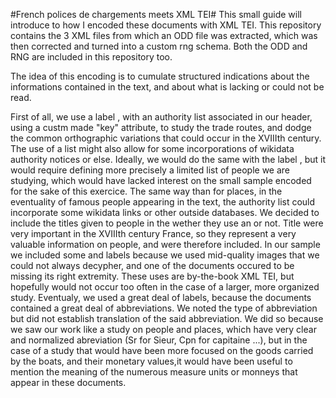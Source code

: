 #French polices de chargements meets XML TEI#
This small guide will introduce to how I encoded these documents with XML TEI. This repository contains the 3 XML files from which an ODD file was extracted, which was then corrected and turned into a custom rng schema. Both the ODD and RNG are included in this repository too. 

The idea of this encoding is to cumulate structured indications about the informations contained in the text, and about what is lacking or could not be read.

First of all, we use a  label <placeName/>, with an authority list associated in our header, using a custm made "key" attribute, to study the trade routes, and dodge the common orthographic variations that could occur in the XVIIIth century. The use of a list might also allow for some incorporations of wikidata authority notices or else.
Ideally, we would do the same with the label <persName/>, but it would require defining more precisely a limited list of people we are studying, which would have lacked interest on the small sample encoded for the sake of this exercice.
The same way than for places, in the eventuality of famous people appearing in the text, the authority list could incorporate some wikidata links or other outside databases. 
We decided to include the titles given to people in the wether they use an or not. Title were very important in the XVIIIth century France, so they represent a very valuable information on people, and were therefore included.
In our sample we included some <unclear/> and <damage/> labels because we used mid-quality images that we could not always decypher, and one of the documents occured to be missing its right extremity. These uses are by-the-book XML TEI, but hopefully would not occur too often in the case of a larger, more organized study. Eventualy, we used a great deal of <abbr/> labels, because the documents contained a great deal of abbreviations. We noted the type of abbreviation but did not establish translation of the said abbreviation.
We did so because we saw our work like a study on people and places, which have very clear and normalized abreviation (Sr for Sieur, Cpn for capitaine ...), but in the case of a study that would have been more focused on the goods carried by the boats, and their monetary values,it would have been useful to mention the meaning of the numerous measure units or monneys that appear in these documents.
